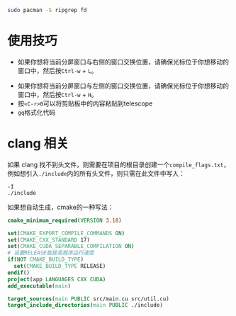 
```bash
sudo pacman -S ripgrep fd
```

# 使用技巧

+ 如果你想将当前分屏窗口与右侧的窗口交换位置，请确保光标位于你想移动的窗口中，然后按`Ctrl-w` + `L`。
- 如果你想将当前分屏窗口与左侧的窗口交换位置，请确保光标位于你想移动的窗口中，然后按`Ctrl-w` + `H`。
- 按`<C-r>0`可以将剪贴板中的内容粘贴到telescope
- `gq`格式化代码

# clang 相关

如果 clang 找不到头文件，则需要在项目的根目录创建一个`compile_flags.txt`，例如想引入`./include`内的所有头文件，则只需在此文件中写入：
```
-I
./include
```

如果想自动生成，cmake的一种写法：

```Cmake
cmake_minimum_required(VERSION 3.18)

set(CMAKE_EXPORT_COMPILE_COMMANDS ON)
set(CMAKE_CXX_STANDARD 17)
set(CMAKE_CUDA_SEPARABLE_COMPILATION ON)
# 设置RELEASE能提高程序运行速度
if(NOT CMAKE_BUILD_TYPE)
  set(CMAKE_BUILD_TYPE RELEASE)
endif()
project(app LANGUAGES CXX CUDA)
add_executable(main)

target_sources(main PUBLIC src/main.cu src/util.cu)
target_include_directories(main PUBLIC ./include)
```